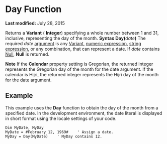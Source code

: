 
# Day Function

 **Last modified:** July 28, 2015


Returns a  **Variant** ( **Integer**) specifying a whole number between 1 and 31, inclusive, representing the day of the month.
 **Syntax**
 **Day(**_date_**)**
The required  _date_ [argument](b8bdf64f-5920-1ae9-16d0-b26d09524a30.md) is any [Variant](b8bdf64f-5920-1ae9-16d0-b26d09524a30.md),  [numeric expression](b8bdf64f-5920-1ae9-16d0-b26d09524a30.md),  [string expression](b8bdf64f-5920-1ae9-16d0-b26d09524a30.md), or any combination, that can represent a date. If  _date_ contains [Null](b8bdf64f-5920-1ae9-16d0-b26d09524a30.md),  **Null** is returned.

 **Note**  If the  **Calendar** property setting is Gregorian, the returned integer represents the Gregorian day of the month for the date argument. If the calendar is Hijri, the returned integer represents the Hijri day of the month for the date argument.


## Example

This example uses the  **Day** function to obtain the day of the month from a specified date. In the development environment, the date literal is displayed in short format using the locale settings of your code.


```
Dim MyDate, MyDay
MyDate = #February 12, 1969#    ' Assign a date.
MyDay = Day(MyDate)    ' MyDay contains 12.


```

